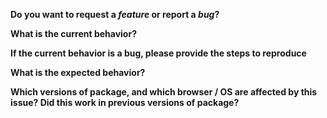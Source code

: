 **Do you want to request a *feature* or report a *bug*?**

**What is the current behavior?**

**If the current behavior is a bug, please provide the steps to reproduce**

**What is the expected behavior?**

**Which versions of package, and which browser / OS are affected by this issue? Did this work in previous versions of package?**
